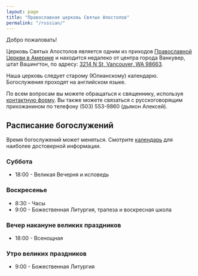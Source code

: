 ```yaml
---
layout: page
title: "Православная церковь Святых Апостолов"
permalink: "/russian/"
---
```


Добро пожаловать!

Церковь Святых Апостолов является одним из приходов [Православной Церкви в Америке](https://ru.wikipedia.org/wiki/Православная_церковь_в_Америке) и находится недалеко от центра города Ванкувер, штат Вашингтон, по адресу: [3214 N St, Vancouver, WA 98663](/directions/).

Наша церковь следует старому (Юлианскому) календарю. Богослужения проходят на английском языке.

По всем вопросам вы можете обращаться к священнику, используя [контактную форму](/contact/). Вы также можете связаться с русскоговорящим прихожанином по телефону (503) 553-9860 (дьякон Алексей).


## Расписание богослужений

Время богослужений может меняться. Смотрите [календарь](/calendar/) для наиболее достоверной информации.

### Суббота
- 18:00 - Великая Вечерня и исповедь

### Воскресенье
- 8:30 - Часы
- 9:00 - Божественная Литургия, трапеза и воскресная школа

### Вечер накануне великих праздников
- 18:00 - Всенощная

### Утро великих праздников
- 9:00 - Божественная Литургия

